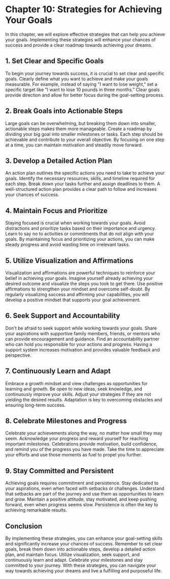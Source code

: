 Chapter 10: Strategies for Achieving Your Goals
===============================================

In this chapter, we will explore effective strategies that can help you achieve your goals. Implementing these strategies will enhance your chances of success and provide a clear roadmap towards achieving your dreams.

**1. Set Clear and Specific Goals**
-----------------------------------

To begin your journey towards success, it is crucial to set clear and specific goals. Clearly define what you want to achieve and make your goals measurable. For example, instead of saying "I want to lose weight," set a specific target like "I want to lose 10 pounds in three months." Clear goals provide direction and allow for better focus during the goal-setting process.

**2. Break Goals into Actionable Steps**
----------------------------------------

Large goals can be overwhelming, but breaking them down into smaller, actionable steps makes them more manageable. Create a roadmap by dividing your big goal into smaller milestones or tasks. Each step should be achievable and contribute to your overall objective. By focusing on one step at a time, you can maintain motivation and steadily move forward.

**3. Develop a Detailed Action Plan**
-------------------------------------

An action plan outlines the specific actions you need to take to achieve your goals. Identify the necessary resources, skills, and timeline required for each step. Break down your tasks further and assign deadlines to them. A well-structured action plan provides a clear path to follow and increases your chances of success.

**4. Maintain Focus and Prioritize**
------------------------------------

Staying focused is crucial when working towards your goals. Avoid distractions and prioritize tasks based on their importance and urgency. Learn to say no to activities or commitments that do not align with your goals. By maintaining focus and prioritizing your actions, you can make steady progress and avoid wasting time on irrelevant tasks.

**5. Utilize Visualization and Affirmations**
---------------------------------------------

Visualization and affirmations are powerful techniques to reinforce your belief in achieving your goals. Imagine yourself already achieving your desired outcome and visualize the steps you took to get there. Use positive affirmations to strengthen your mindset and overcome self-doubt. By regularly visualizing success and affirming your capabilities, you will develop a positive mindset that supports your goal achievement.

**6. Seek Support and Accountability**
--------------------------------------

Don't be afraid to seek support while working towards your goals. Share your aspirations with supportive family members, friends, or mentors who can provide encouragement and guidance. Find an accountability partner who can hold you responsible for your actions and progress. Having a support system increases motivation and provides valuable feedback and perspective.

**7. Continuously Learn and Adapt**
-----------------------------------

Embrace a growth mindset and view challenges as opportunities for learning and growth. Be open to new ideas, seek knowledge, and continuously improve your skills. Adjust your strategies if they are not yielding the desired results. Adaptation is key to overcoming obstacles and ensuring long-term success.

**8. Celebrate Milestones and Progress**
----------------------------------------

Celebrate your achievements along the way, no matter how small they may seem. Acknowledge your progress and reward yourself for reaching important milestones. Celebrations provide motivation, build confidence, and remind you of the progress you have made. Take the time to appreciate your efforts and use those moments as fuel to propel you further.

**9. Stay Committed and Persistent**
------------------------------------

Achieving goals requires commitment and persistence. Stay dedicated to your aspirations, even when faced with setbacks or challenges. Understand that setbacks are part of the journey and use them as opportunities to learn and grow. Maintain a positive attitude, stay motivated, and keep pushing forward, even when progress seems slow. Persistence is often the key to achieving remarkable results.

Conclusion
----------

By implementing these strategies, you can enhance your goal-setting skills and significantly increase your chances of success. Remember to set clear goals, break them down into actionable steps, develop a detailed action plan, and maintain focus. Utilize visualization, seek support, and continuously learn and adapt. Celebrate your milestones and stay committed to your journey. With these strategies, you can navigate your way towards achieving your dreams and live a fulfilling and purposeful life.
